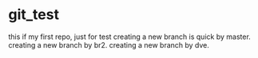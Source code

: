 # git_test
this if my first repo, just for test
creating a new branch is quick by master.
creating a new branch by br2.
creating a new branch by dve.
